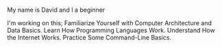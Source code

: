 My name is David and I a beginner 

I'm working on this;
Familiarize Yourself with Computer Architecture and Data Basics.
Learn How Programming Languages Work.
Understand How the Internet Works.
Practice Some Command-Line Basics.
